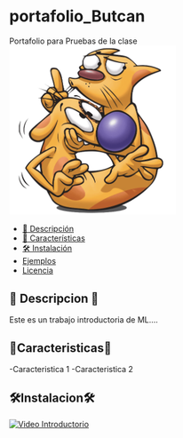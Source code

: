 # portafolio_Butcan
Portafolio para Pruebas de la clase
<a href="https://www.youtube.com/">
  <img src="images/imagen1.png" alt="Texto alternativo" width="300">
</a>

 
- [📖 Descripción](#descripcion) 
- [🚀 Características](#caracteristicas)
- [🛠️ Instalación](#instalacion)
- [Ejemplos](#ejemplos)
- [Licencia](#licencia)
  
## 📖 Descripcion 📖
Este es un trabajo introductoria de ML....

## 🚀Caracteristicas🚀
-Caracteristica 1
-Caracteristica 2

## 🛠️Instalacion🛠️

[![Video Introductorio](https://img.youtube.com/vi/CODIGO_DEL_VIDEO/0.jpg)](https://www.youtube.com/watch?v=ssMNCIUPOLI)
 
